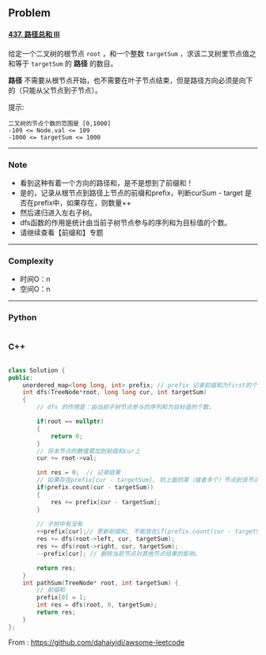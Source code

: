 ## Problem

#### [437. 路径总和 III](https://leetcode.cn/problems/path-sum-iii/)

给定一个二叉树的根节点 `root` ，和一个整数 `targetSum` ，求该二叉树里节点值之和等于 `targetSum` 的 **路径** 的数目。

**路径** 不需要从根节点开始，也不需要在叶子节点结束，但是路径方向必须是向下的（只能从父节点到子节点）。

提示:

    二叉树的节点个数的范围是 [0,1000]
    -109 <= Node.val <= 109 
    -1000 <= targetSum <= 1000 



------

### Note

- 看到这种有着一个方向的路径和，是不是想到了前缀和！
- 是的，记录从根节点到路径上节点的前缀和prefix，判断curSum - target 是否在prefix中，如果存在，则数量++
- 然后递归进入左右子树。
- dfs函数的作用是统计由当前子树节点参与的序列和为目标值的个数。
- 请继续查看【前缀和】专题

------

### Complexity

- 时间O：n
- 空间O：n

------

### Python

```python

```

### C++

```C++

class Solution {
public:
    unordered_map<long long, int> prefix; // prefix 记录前缀和为first的个数为second
    int dfs(TreeNode*root, long long cur, int targetSum)
    {
        // dfs 的作用是：由当前子树节点参与的序列和为目标值的个数。

        if(root == nullptr)
        {
            return 0;            
        }
        // 将本节点的数值累加到前缀和cur上
        cur += root->val;

        int res = 0;  // 记录结果
        // 如果存在prefix[cur - targetSum], 则上面的某（或者多个）节点到该节点的路径和为targetSum
        if(prefix.count(cur - targetSum))
        {
            res += prefix[cur - targetSum];
        }
        
        // 子树中有没有
        ++prefix[cur];// 更新前缀和, 不能放在if(prefix.count(cur - targetSum))上面，因为，如果tartgetSum = 0, 则会误认为当前节点到当前节点是符合条件的，但是与事实不符
        res += dfs(root->left, cur, targetSum);
        res += dfs(root->right, cur, targetSum);
        --prefix[cur]; // 删除当前节点对其他节点结果的影响。

        return res;
    }
    int pathSum(TreeNode* root, int targetSum) {
        // 前缀和
        prefix[0] = 1;
        int res = dfs(root, 0, targetSum);
        return res;
    }
};
```



From : https://github.com/dahaiyidi/awsome-leetcode
